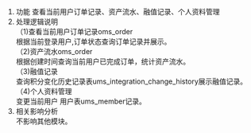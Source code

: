 1. 功能 
查看当前用户订单记录、资产流水、融值记录、个人资料管理<br>
2. 处理逻辑说明<br>
  （1)查看当前用户订单记录oms_order<br>
   根据当前登录用户,订单状态查询订单记录并展示。<br>
  （2)资产流水oms_order<br>
  根据创建时间查询当前用户已完成订单，统计资产流水。<br>
  （3)融值记录<br>
  查询积分变化历史记录表ums_integration_change_history展示融值记录。<br>
  （4)个人资料管理<br>
   变更当前用户 用户表ums_member记录。<br>
3. 相关影响分析<br>
    不影响其他模块。<br>